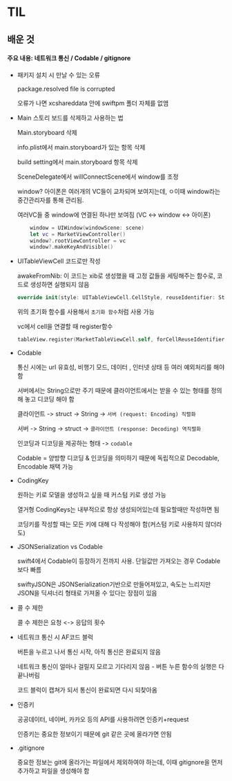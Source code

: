 # TIL

## 배운 것

#### 주요 내용: 네트워크 통신 / Codable / gitignore

*  패키지 설치 시 만날 수 있는 오류 

    package.resolved file is corrupted 

    오류가 나면 xcshareddata 안에 swiftpm 폴더 자체를 없앰
 
  
* Main 스토리 보드를 삭제하고 사용하는 법

    Main.storyboard 삭제

    info.plist에서 main.storyboard가 있는 항목 삭제

    build setting에서 main.storyboard 항목 삭제

    SceneDelegate에서 willConnectScene에서 window를 조정

    window? 아이폰은 여러개의 VC들이 교차되며 보여지는데, ㅇ이때 window라는 중간관리자를 통해 관리됨.
    
    여러VC들 중 window에 연결된 하나만 보여짐 (VC <-> window <-> 아이폰)

    ```swift   
        window = UIWindow(windowScene: scene)
        let vc = MarketViewController()
        window?.rootViewController = vc 
        window?.makeKeyAndVisible() 
    ``` 

* UITableViewCell 코드로만 작성

    awakeFromNib: 이 코드는 xib로 생성했을 때 고정 값들을 세팅해주는 함수로, 코드로 생성하면 실행되지 않음

    ```swift
    override init(style: UITableViewCell.CellStyle, reuseIdentifier: String?)
    ```
     위의 초기화 함수를 사용해서 `초기화 함수`처럼 사용 가능

     vc에서 cell을 연결할 때 register함수

     ```swift
    tableView.register(MarketTableViewCell.self, forCellReuseIdentifier: MarketTableViewCell.identifier)
    ```
  
* Codable
    
    통신 시에는 url 유효성, 비행기 모드, 데이터 , 인터넷 상태 등 여러 예외처리를 해야 함

    서버에서는 String으로만 주기 때문에 클라이언트에서는 받을 수 있는 형태를 정의해 놓고 디코딩 해야 함

    클라이언트 -> struct -> String -> `서버 (request: Encoding) 직렬화`

    서버 -> String -> struct -> `클라이언트 (response: Decoding) 역직렬화 `

    인코딩과 디코딩을 제공하는 형태 -> `codable`

    Codable = 양방향 디코딩 & 인코딩을 의미하기 때문에 독립적으로 Decodable, Encodable 채택 가능

* CodingKey

    원하는 키로 모델을 생성하고 싶을 때 커스텀 키로 생성 가능

    열거형 CodingKeys는 내부적으로 항상 생성되어있는데 필요할때만 작성하면 됨

    코딩키를 작성할 때는 모든 키에 대해 다 작성해야 함(커스텀 키로 사용하지 않더라도)

* JSONSerialization vs Codable

    swift4에서 Codable이 등장하기 전까지 사용. 단일값만 가져오는 경우 Codable보다 빠름

    swiftyJSON은 JSONSerialization기반으로 만들어져있고, 속도는 느리지만 JSON을 딕셔너리 형태로 가져올 수 있다는 장점이 있음

* 콜 수 제한

    콜 수 제한은 요청 <-> 응답의 횟수

* 네트워크 통신 시 AF코드 블럭

    버튼을 누르고 나서 통신 시작, 아직 통신은 완료되지 않음

    네트워크 통신이 얼마나 걸릴지 모르고 기다리지 않음 - 버튼 누른 함수의 실행은 다 끝나버림
    
    코드 블럭이 캡쳐가 되서 통신이 완료되면 다시 되찾아옴

* 인증키
  
   공공데이터, 네이버, 카카오 등의 API를 사용하려면 인증키+request

   인증키는 중요한 정보이기 때문에 git 같은 곳에 올라가면 안됨

* .gitignore

    중요한 정보는 git에 올라가는 파일에서 제외하여야 하는데, 이때 gitignore을 먼저 추가하고 파일을 생성해야 함
